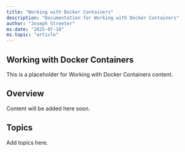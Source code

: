 ```yaml
---
title: "Working with Docker Containers"
description: "Documentation for Working with Docker Containers"
author: "Joseph Streeter"
ms.date: "2025-07-18"
ms.topic: "article"
---
```


## Working with Docker Containers

This is a placeholder for Working with Docker Containers content.

## Overview

Content will be added here soon.

## Topics

Add topics here.
